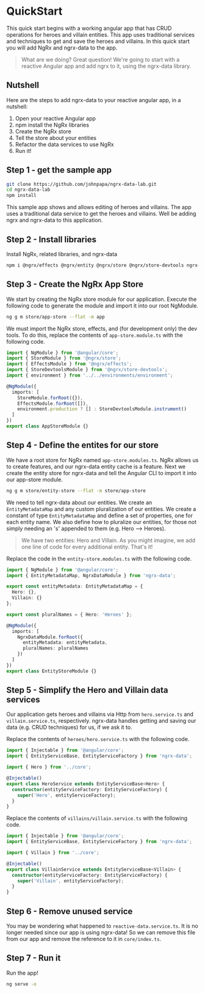 # QuickStart

This quick start begins with a working angular app that has CRUD operations for heroes and villain entities. This app uses traditional services and techniques to get and save the heroes and villains. In this quick start you will add NgRx and ngrx-data to the app.

> What are we doing? Great question! We're going to start with a reactive Angular app and add ngrx to it, using the ngrx-data library.

## Nutshell

Here are the steps to add ngrx-data to your reactive angular app, in a nutshell:

1. Open your reactive Angular app
2. npm install the NgRx libraries
3. Create the NgRx store
4. Tell the store about your entities
5. Refactor the data services to use NgRx
6. Run it!

## Step 1 - get the sample app

```bash
git clone https://github.com/johnpapa/ngrx-data-lab.git
cd ngrx-data-lab
npm install
```

This sample app shows and allows editing of heroes and villains. The app uses a traditional data service to get the heroes and villains. Well be adding ngrx and ngrx-data to this application.

## Step 2 - Install libraries

Install NgRx, related libraries, and ngrx-data

```bash
npm i @ngrx/effects @ngrx/entity @ngrx/store @ngrx/store-devtools ngrx-data --save
```

## Step 3 - Create the NgRx App Store

We start by creating the NgRx store module for our application. Execute the following code to generate the module and import it into our root NgModule.

```bash
ng g m store/app-store --flat -m app
```

We must import the NgRx store, effects, and (for development only) the dev tools. To do this, replace the contents of `app-store.module.ts` with the following code.

```typescript
import { NgModule } from '@angular/core';
import { StoreModule } from '@ngrx/store';
import { EffectsModule } from '@ngrx/effects';
import { StoreDevtoolsModule } from '@ngrx/store-devtools';
import { environment } from '../../environments/environment';

@NgModule({
  imports: [
    StoreModule.forRoot({}),
    EffectsModule.forRoot([]),
    environment.production ? [] : StoreDevtoolsModule.instrument()
  ]
})
export class AppStoreModule {}
```

## Step 4 - Define the entites for our store

We have a root store for NgRx named `app-store.modules.ts`.  NgRx allows us to create features, and our ngrx-data entity cache is a feature. Next we create the entity store for ngrx-data and tell the Angular CLI to import it into our app-store module.

```bash
ng g m store/entity-store --flat -m store/app-store
```

We need to tell ngrx-data about our entities. We create an `EntityMetadataMap` and any custom pluralization of our entities. We create a constant of type `EntityMetadataMap` and define a set of properties, one for each entity name. We also define how to pluralize our entities, for those not simply needing an 's' appended to them (e.g. Hero --> Heroes).

> We have two entities: Hero and Villain. As you might imagine, we add one line of code for every additional entity. That's it!

Replace the code in the `entity-store.modules.ts` with the following code.

```typescript
import { NgModule } from '@angular/core';
import { EntityMetadataMap, NgrxDataModule } from 'ngrx-data';

export const entityMetadata: EntityMetadataMap = {
  Hero: {},
  Villain: {}
};

export const pluralNames = { Hero: 'Heroes' };

@NgModule({
  imports: [
    NgrxDataModule.forRoot({
      entityMetadata: entityMetadata,
      pluralNames: pluralNames
    })
  ]
})
export class EntityStoreModule {}
```

## Step 5 - Simplify the Hero and Villain data services

Our application gets heroes and villains via Http from `hero.service.ts` and `villain.service.ts`, respectively. ngrx-data handles getting and saving our data (e.g. CRUD techniques) for us, if we ask it to.

Replace the contents of `heroes/hero.service.ts` with the following code.

```typescript
import { Injectable } from '@angular/core';
import { EntityServiceBase, EntityServiceFactory } from 'ngrx-data';

import { Hero } from '../core';

@Injectable()
export class HeroService extends EntityServiceBase<Hero> {
  constructor(entityServiceFactory: EntityServiceFactory) {
    super('Hero', entityServiceFactory);
  }
}
```

Replace the contents of `villains/villain.service.ts` with the following code.

```typescript
import { Injectable } from '@angular/core';
import { EntityServiceBase, EntityServiceFactory } from 'ngrx-data';

import { Villain } from '../core';

@Injectable()
export class VillainService extends EntityServiceBase<Villain> {
  constructor(entityServiceFactory: EntityServiceFactory) {
    super('Villain', entityServiceFactory);
  }
}
```

## Step 6 - Remove unused service

You may be wondering what happened to `reactive-data.service.ts`. It is no longer needed since our app is using ngrx-data! So we can remove this file from our app and remove the reference to it in `core/index.ts`.

## Step 7 - Run it

Run the app!

```bash
ng serve -o
```

